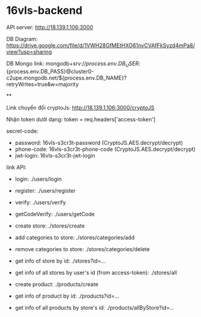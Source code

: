 # 16vls-backend
API server:
http://18.139.1.106:3000

DB Diagram:
https://drive.google.com/file/d/1VWH28GfMEtHXO61nvCVAfFkSyzd4mPa8/view?usp=sharing

DB Mongo link: 
mongodb+srv://${process.env.DB_USER}:${process.env.DB_PASS}@cluster0-c2upe.mongodb.net/${process.env.DB_NAME}?retryWrites=true&w=majority

**

Link chuyển đổi cryptoJs: 
http://18.139.1.106:3000/cryptoJS

Nhận token dưới dạng: token  = req.headers['access-token']

secret-code:
 + password: 16vls-s3cr3t-password (CryptoJS.AES.decrypt/decrypt)
 + phone-code: 16vls-s3cr3t-phone-code (CryptoJS.AES.decrypt/decrypt)
 + jwt-login: 16vls-s3cr3t-jwt-login

link API:
 + login: ./users/login
 + register: ./users/register
 + verify: ./users/verify
 + getCodeVerify: ./users/getCode

 + create store: ./stores/create
 + add categories to store: ./stores/categories/add
 + remove categories to store: ./stores/categories/delete
 + get info of store by id: ./stores?id=...
 + get info of all stores by user's id (from access-token): ./stores/all


 + create product: ./products/create
 + get info of product by id: ./products?id=...
 + get info of all products by store's id: ./products/allByStore?id=...
